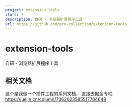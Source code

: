 ```yaml
---
project: extension-tools
stars: 7
description: 自研 - 浏览器扩展程序工具
url: https://github.com/pro-collection/extension-tools
---
```


extension-tools
===============

自研 - 浏览器扩展程序工具

相关文档
----

这个是我做一个插件工程的系列文档， 直接去掘金专栏: https://juejin.cn/column/7362023585517764648
